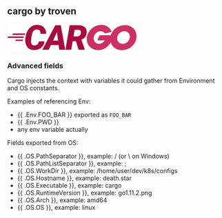 ## cargo by troven

<img src="cargo.png" width="300px" />

### Advanced fields

Cargo injects the context with variables it could gather from Environment and OS constants.

Examples of referencing Env:

* {{ .Env.FOO_BAR }} exported as `FOO_BAR`
* {{ .Env.PWD }}
* any env variable actually

Fields exported from OS:

* {{ .OS.PathSeparator }}, example: / (or \ on Windows)
* {{ .OS.PathListSeparator }}, example: ;
* {{ .OS.WorkDir }}, example: /home/user/dev/k8s/configs
* {{ .OS.Hostname }}, example: death.star
* {{ .OS.Executable }}, example: cargo
* {{ .OS.RuntimeVersion }}, example: go1.11.2.png
* {{ .OS.Arch }}, example: amd64
* {{ .OS.OS }}, example: linux
